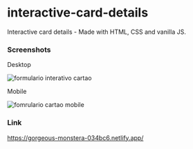 # interactive-card-details
Interactive card details - Made with HTML, CSS and vanilla JS.

### Screenshots

Desktop

![formulario interativo cartao](https://user-images.githubusercontent.com/104312621/208683099-f8b89208-cf99-4dbe-a77e-498247a8f109.jpg)

Mobile

![fomrulario cartao mobile](https://user-images.githubusercontent.com/104312621/208683217-8a552d54-6fe6-480a-b8bc-652094fad6de.jpg)

### Link
https://gorgeous-monstera-034bc6.netlify.app/
